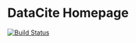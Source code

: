 DataCite Homepage
=================

[![Build Status](https://travis-ci.org/datacite/homepage.svg?branch=master)](https://travis-ci.org/datacite/homepage)
